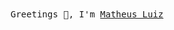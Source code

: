<div align="center"><samp align="center">Greetings  👋, I'm <a href="https://mtluiz.wtf"> Matheus Luiz </a></samp></div>
